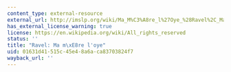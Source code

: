 ```yaml
---
content_type: external-resource
external_url: http://imslp.org/wiki/Ma_M%C3%A8re_l%27Oye_%28Ravel%2C_Maurice%29
has_external_license_warning: true
license: https://en.wikipedia.org/wiki/All_rights_reserved
status: ''
title: "Ravel: Ma m\xE8re l'oye"
uid: 01631d41-515c-45e4-8a6a-ca83703824f7
wayback_url: ''
---
```

